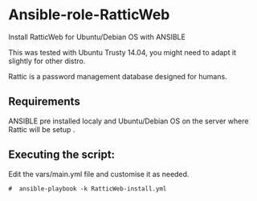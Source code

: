 # Ansible-role-RatticWeb
Install RatticWeb for Ubuntu/Debian OS with ANSIBLE

This was tested with Ubuntu Trusty 14.04, you might need to adapt it slightly for other distro.

Rattic is a password management database designed for humans.

Requirements
------------
ANSIBLE pre installed localy and Ubuntu/Debian OS on the server where Rattic will be setup .


Executing the script:
----------------------
Edit the vars/main.yml file and customise it as needed.

    #  ansible-playbook -k RatticWeb-install.yml
    
